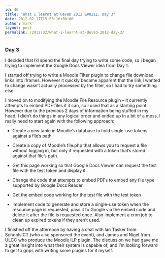 ```yaml
---
id: 46
title: 'What I learnt at Dev8D 2012 &#8211; Day 3'
date: 2012-02-17T15:53:16+00:00
author: mark
layout: post
permalink: /2012/02/what-i-learnt-at-dev8d-2012-day-3/
---
```

### Day 3

I decided that I&#8217;d spend the final day trying to write some code, so I began trying to implement the Google Docs Viewer idea from Day 1.

I started off trying to write a Moodle Filter plugin to change file download links into iframes. However it quickly became apparent that the link I wanted to change wasn&#8217;t actually processed by the filter, so I had to try something else.

I moved on to modifying the Moodle File Resource plugin &#8211; it currently attempts to embed PDF files if it can, so I used that as a starting point. However due to the previous 2 days of information being stuffed in my head, I didn&#8217;t do things in any logical order and ended up in a bit of a mess. I really need to start again with the following approach:
  
* Create a new table in Moodle&#8217;s database to hold single-use tokens against a file&#8217;s path
  
* Create a copy of Moodle&#8217;s file.php that allows you to request a file without logging in, but only if requested with a token that&#8217;s stored against that file&#8217;s path.
  
* Get this page working so that Google Docs Viewer can request the test file with the test token and display it.
  
* Change the code that attempts to embed PDFs to embed any file type supported by Google Docs Reader
  
* Get the embed code working for the test file with the test token
  
* Implement code to generate and store a single-use token when the resource page is requested, pass it to Google via the embed code and delete it after the file is requested once. Also implement a cron job to clean up expired tokens if they aren&#8217;t used.

I finished off the afternoon by having a chat with Ian Tasker from SchoolsICT (who also sponsored the event), and James and Nigel from ULCC who produce the Moodle ILP plugin. The discussion we had gave me a great insight into what their system is capable of, and I&#8217;m looking forward to get to grips with writing some plugins for it myself.

